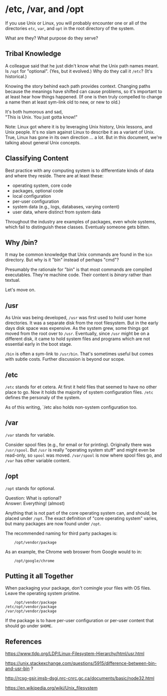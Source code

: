 # /etc, /var, and /opt

If you use Unix or Linux,
you will probably encounter one or all of the directories
`etc`, `var`, and `opt` in the root directory of the system.

What are they? What purpose do they serve?

## Tribal Knowledge

A colleague said that he just didn't know what the Unix path names
meant. Is `/opt` for "optional". (Yes, but it evolved.) Why do they
call it `/etc`? (It's historical.)

Knowing the story behind each path provides context.
Changing paths because the meanings have shifted can cause problems,
so it's important to at least hear how things happened.
(If one is then truly compelled to change a name then at least
sym-link old to new, or new to old.)

It's both humorous and sad, <br/>
"This is Unix. You just gotta know!"

Note: Linux got where it is by leveraging Unix history, Unix lessons,
and Unix people. It's no slam against Linux to describe it as a
variant of Unix. True, Linux has gone in its own direction ... a lot.
But in this document, we're talking about general Unix concepts.

## Classifying Content

Best practice with any computing system is to differentiate
kinds of data and where they reside. There are at least these:

* operating system, core code
* packages, optional code
* local configuration
* per-user configuration
* system data (e.g., logs, databases, varying content)
* user data, where distinct from system data

Throughout the industry are examples of packages,
even whole systems, which fail to distinguish these classes.
Eventualy someone gets bitten.

## Why /bin?

It may be common knowledge that Unix commands are found in the
`bin` directory. But why is it "bin" instead of perhaps "cmd"?

Presumably the rationale for "bin" is that most commands are
compiled executables. They're machine code. Their content is *binary*
rather than textual.

Let's move on.

## /usr

As Unix was being developed, `/usr` was first used to hold
user home directories. It was a separate disk from the root filesystem.
But in the early days disk space was expensive. As the system grew,
some things got moved from the root over to `/usr`. Eventually, since
`/usr` might be on a different disk, it came to hold system files
and programs which are not essential early in the boot stage.

`/bin` is often a sym-link to `/usr/bin`. That's sometimes useful
but comes with subtle costs. Further discussion is beyond our scope.

## /etc

`/etc` stands for et cetera.
At first it held files that seemed to have no other place to go.
Now it holds the majority of system configuration files.
`/etc` defines the personaly of the system.

As of this writing, `/etc also holds non-system configuration too.

## /var

`/var` stands for variable.

Consider spool files (e.g., for email or for printing).
Originally there was `/usr/spool`. But `/usr` is really "operating
system stuff" and might even be read-only, so `spool` was moved.
`/var/spool` is now where spool files go, and `/var` has other
variable content.

## /opt

`/opt` stands for optional.

Question: What is optional? <br/>
Answer: Everything! (almost)

Anything that is not part of the core operating system can,
and should, be placed under `/opt`. The exact definition of
"core operating system" varies, but many packages are now found
under `/opt`.

The recommended naming for third party packages is:

        /opt/vendor/package

As an example, the Chrome web broswer from Google would to in:

        /opt/google/chrome

## Putting it all Together

When packaging your package, don't comingle your files with OS files.
Leave the operating system pristine.

        /opt/vendor/package
    /etc/opt/vendor/package
    /var/opt/vendor/package

If the package is to have per-user configuration or per-user content
that should go under `$HOME`.

## References

https://www.tldp.org/LDP/Linux-Filesystem-Hierarchy/html/usr.html

https://unix.stackexchange.com/questions/5915/difference-between-bin-and-usr-bin ?

http://rcsg-gsir.imsb-dsgi.nrc-cnrc.gc.ca/documents/basic/node32.html

https://en.wikipedia.org/wiki/Unix_filesystem


